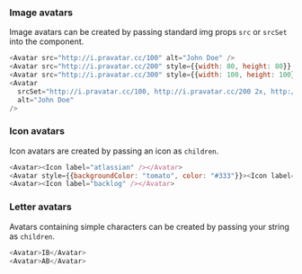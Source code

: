 ### Image avatars

Image avatars can be created by passing standard img props `src` or `srcSet` into the component.

```js
<Avatar src="http://i.pravatar.cc/100" alt="John Doe" />
<Avatar src="http://i.pravatar.cc/200" style={{width: 80, height: 80}} alt="John Doe" />
<Avatar src="http://i.pravatar.cc/300" style={{width: 100, height: 100}} alt="John Doe" />
<Avatar
  srcSet="http://i.pravatar.cc/100, http://i.pravatar.cc/200 2x, http://i.pravatar.cc/300 3x"
  alt="John Doe"
/>
```

### Icon avatars

Icon avatars are created by passing an icon as `children`.

```js
<Avatar><Icon label="atlassian" /></Avatar>
<Avatar style={{backgroundColor: "tomato", color: "#333"}}><Icon label="lock" /></Avatar>
<Avatar><Icon label="backlog" /></Avatar>
```

### Letter avatars

Avatars containing simple characters can be created by passing your string as `children`.

```js
<Avatar>IB</Avatar>
<Avatar>AB</Avatar>
```
